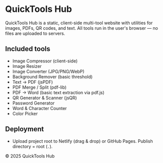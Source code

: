 # QuickTools Hub

QuickTools Hub is a static, client-side multi-tool website with utilities for images, PDFs, QR codes, and text. All tools run in the user's browser — no files are uploaded to servers.

## Included tools
- Image Compressor (client-side)
- Image Resizer
- Image Converter (JPG/PNG/WebP)
- Background Remover (basic threshold)
- Text → PDF (jsPDF)
- PDF Merge / Split (pdf-lib)
- PDF → Word (basic text extraction via pdf.js)
- QR Generator & Scanner (jsQR)
- Password Generator
- Word & Character Counter
- Color Picker

## Deployment
- Upload project root to Netlify (drag & drop) or GitHub Pages. Publish directory = root (`.`).

© 2025 QuickTools Hub
